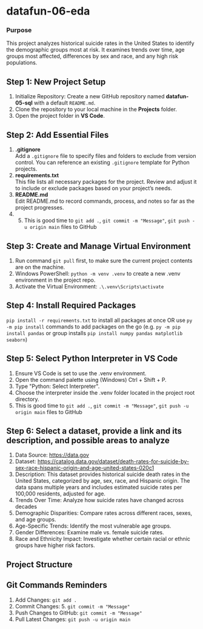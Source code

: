 # datafun-06-eda

### Purpose  
This project analyzes historical suicide rates in the United States to identify the demographic groups most at risk. It examines trends over time, age groups most affected, differences by sex and race, and any high risk populations.

## Step 1: New Project Setup
1. Initialize Repository: Create a new GitHub repository named **datafun-05-sql** with a default `README.md`.
2. Clone the repository to your local machine in the **Projects** folder.
3. Open the project folder in **VS Code**.

## Step 2: Add Essential Files
1. **.gitignore**  
   Add a `.gitignore` file to specify files and folders to exclude from version control. You can reference an existing `.gitignore` template for Python projects.
2. **requirements.txt**  
   This file lists all necessary packages for the project. Review and adjust it to include or exclude packages based on your project’s needs.
3. **README.md**  
   Edit README.md to record commands, process, and notes so far as the project progresses.
4. 5. This is good time to `git add .`, `git commit -m "Message"`, `git push -u origin main` files to GitHub

## Step 3: Create and Manage Virtual Environment
1. Run command `git pull` first, to make sure the current project contents are on the machine.
2. Windows PowerShell: `python -m venv .venv` to create a new .venv environment in the project repo.
3. Activate the Virtual Environment: `.\.venv\Scripts\activate`

## Step 4: Install Required Packages
`pip install -r requirements.txt` to install all packages at once OR use `py -m pip install` commands to add packages on the go (e.g. `py -m pip install pandas` or group installs `pip install numpy pandas matplotlib seaborn`)

## Step 5: Select Python Interpreter in VS Code
1. Ensure VS Code is set to use the .venv environment.
2. Open the command palette using (Windows) Ctrl + Shift + P.
3. Type "Python: Select Interpreter".
4. Choose the interpreter inside the .venv folder located in the project root directory.
5. This is good time to `git add .`, `git commit -m "Message"`, `git push -u origin main` files to GitHub

## Step 6: Select a dataset, provide a link and its description, and possible areas to analyze
1. Data Source: https://data.gov 
2. Dataset: https://catalog.data.gov/dataset/death-rates-for-suicide-by-sex-race-hispanic-origin-and-age-united-states-020c1
3. Description: This dataset provides historical suicide death rates in the United States, categorized by age, sex, race, and Hispanic origin. The data spans multiple years and includes estimated suicide rates per 100,000 residents, adjusted for age.
4. Trends Over Time: Analyze how suicide rates have changed across decades
5. Demographic Disparities: Compare rates across different races, sexes, and age groups.
6. Age-Specific Trends: Identify the most vulnerable age groups.
7. Gender Differences: Examine male vs. female suicide rates. 
8. Race and Ethnicity Impact: Investigate whether certain racial or ethnic groups have higher risk factors.

## Project Structure

## Git Commands Reminders 
1. Add Changes: `git add .`
2. Commit Changes: 5. `git commit -m "Message"`
3. Push Changes to GitHub: `git commit -m "Message"`
4. Pull Latest Changes:  `git push -u origin main`